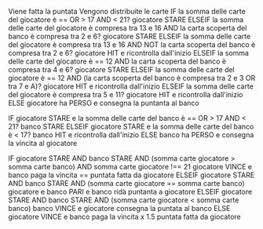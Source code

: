 <!-- 8. Contare i posti a tavola di 2 in 2 -->

<!-- L'esercizio verrà svolto nella serata del 21-06 o nella mattinata del 22-06.
Esercizio n.11 svolto dopo le ore 13 del giorno 21-06 nella speranza di capitare nel gruppo 11 e quindi di poter avere più tempo per gli impegni personali. -->


<!-- 11. Gioco del blackjack -->

Viene fatta la puntata
Vengono distribuite le carte
IF la somma delle carte del giocatore è == OR > 17 AND < 21?
    giocatore STARE
ELSEIF la somma delle carte del giocatore è compresa tra 13 e 16 AND la carta scoperta del banco è compresa tra 2 e 6?
    giocatore STARE
ELSEIF la somma delle carte del giocatore è compresa tra 13 e 16 AND NOT la carta scoperta del banco è compresa tra 2 e 6?
    giocatore HIT e ricontrolla dall'inizio
ELSEIF la somma delle carte del giocatore è == 12 AND la carta scoperta del banco è compresa tra 4 e 6?
    giocatore STARE
ELSEIF la somma delle carte del giocatore è == 12 AND (la carta scoperta del banco è compresa tra 2 e 3 OR tra 7 e A)?
    giocatore HIT e ricontrolla dall'inizio
ELSEIF la somma delle carte del giocatore è compresa tra 5 e 11?
    giocatore HIT e ricontrolla dall'inizio
ELSE giocatore ha PERSO e consegna la puntanta al banco

IF giocatore STARE e la somma delle carte del banco è == OR > 17 AND < 21?
    banco STARE
ELSEIF giocatore STARE e la somma delle carte del banco è < 17?
    banco HIT e ricontrolla dall'inizio
ELSE banco ha PERSO e consegna la vincita al giocatore

IF giocatore STARE AND banco STARE AND (somma carte giocatore > somma carte banco) AND somma carte giocatore !== 21
    giocatore VINCE e banco paga la vincita == puntata fatta da giocatore
ELSEIF giocatore STARE AND banco STARE AND (somma carte giocatore == somma carte banco)
    giocatore e banco PARI e banco ridà puntanta a giocatore
ELSEIF giocatore STARE AND banco STARE AND (somma carte giocatore < somma carte banco)
    banco VINCE e giocatore consegna la puntata al banco
ELSE giocatore VINCE e banco paga la vincita x 1.5 puntata fatta da giocatore